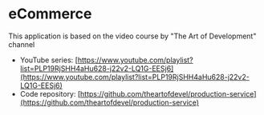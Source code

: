 # eCommerce

This application is based on the video course by "The Art of Development" channel

- YouTube series:
  [https://www.youtube.com/playlist?list=PLP19RjSHH4aHu628-j22v2-LQ1G-EESj6](https://www.youtube.com/playlist?list=PLP19RjSHH4aHu628-j22v2-LQ1G-EESj6)
- Code repository: [https://github.com/theartofdevel/production-service](https://github.com/theartofdevel/production-service)
